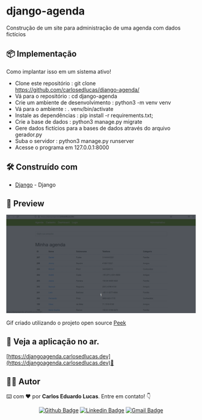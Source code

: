 # django-agenda

Construção de um site para administração de uma agenda com dados fictícios

## 📦 Implementação

Como implantar isso em um sistema ativo!

* Clone este repositório : git clone https://github.com/carlosedlucas/django-agenda/
* Vá para o repositório : cd django-agenda
* Crie um ambiente de desenvolvimento : python3 -m venv venv
* Vá para o ambiente : . venv/bin/activate
* Instale as dependências : pip install -r requirements.txt;
* Crie a base de dados : python3 manage.py migrate
* Gere dados fictícios para a bases de dados através do arquivo gerador.py
* Suba o servidor : python3 manage.py runserver
* Acesse o programa em 127.0.0.1:8000

## 🛠️ Construído com

* [Django](https://docs.djangoproject.com/pt-br/4.1/) - Django

## 👀 Preview

![Animação](https://raw.githubusercontent.com/carlosedlucas/django-agenda/main/django-agenda.gif)

Gif criado utilizando o projeto open source [Peek](https://github.com/phw/peek)

## 🚀 Veja a aplicação no ar.

[https://djangoagenda.carlosedlucas.dev](https://djangoagenda.carlosedlucas.dev)🔗 


## 👩‍💻 Autor

⌨️ com ❤️ por **Carlos Eduardo Lucas**. Entre em contato! 👇

<div align="center">
  
  <a href="">[![Github Badge](https://img.shields.io/badge/-GitHub-black?style=flat-square&logo=Github&logoColor=white&link=https://github.com/carlosedlucas)](https://github.com/carlosedlucas)</a>
  <a href="">[![Linkedin Badge](https://img.shields.io/badge/-LinkedIn-blue?style=flat-square&logo=Linkedin&logoColor=white&link=https://www.linkedin.com/in/carlosedlucas/)](https://www.linkedin.com/in/carlosedlucas/)</a>
  <a href="">[![Gmail Badge](https://img.shields.io/badge/-Gmail-c14438?style=flat-square&logo=Gmail&logoColor=white&link=mailto:carlosedlucas@gmail.com)](mailto:carlosedlucas@gmail.com)</a>

</div>
